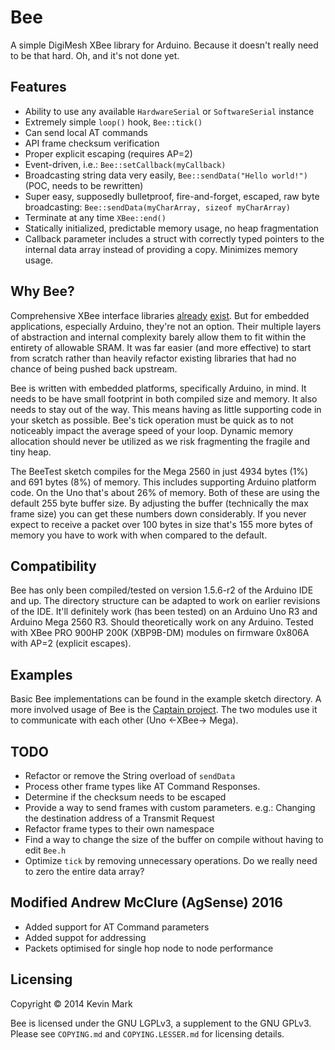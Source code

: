 # Bee
A simple DigiMesh XBee library for Arduino. Because it doesn't really need to be
that hard. Oh, and it's not done yet.

## Features
* Ability to use any available `HardwareSerial` or `SoftwareSerial` instance
* Extremely simple `loop()` hook, `Bee::tick()`
* Can send local AT commands
* API frame checksum verification
* Proper explicit escaping (requires AP=2)
* Event-driven, i.e.: `Bee::setCallback(myCallback)`
* Broadcasting string data very easily, `Bee::sendData("Hello world!")`
(POC, needs to be rewritten)
* Super easy, supposedly bulletproof, fire-and-forget, escaped, raw byte
broadcasting: `Bee::sendData(myCharArray, sizeof myCharArray)`
* Terminate at any time `XBee::end()`
* Statically initialized, predictable memory usage, no heap fragmentation
* Callback parameter includes a struct with correctly typed pointers to the
internal data array instead of providing a copy. Minimizes memory usage.

## Why Bee?
Comprehensive XBee interface libraries
[already](https://github.com/tomlogic/xbee_ansic_library)
[exist](https://github.com/attie/libxbee3). But for embedded applications,
especially Arduino, they're not an option. Their multiple layers of abstraction
and internal complexity barely allow them to fit within the entirety of
allowable SRAM. It was far easier (and more effective) to start from scratch
rather than heavily refactor existing libraries that had no chance of being
pushed back upstream.

Bee is written with embedded platforms, specifically Arduino, in mind. It needs
to be have small footprint in both compiled size and memory. It also needs to
stay out of the way. This means having as little supporting code in your sketch
as possible. Bee's tick operation must be quick as to not noticeably impact
the average speed of your loop. Dynamic memory allocation should never be
utilized as we risk fragmenting the fragile and tiny heap.

The BeeTest sketch compiles for the Mega 2560 in just 4934 bytes (1%) and 691
bytes (8%) of memory. This includes supporting Arduino platform code. On the Uno
that's about 26% of memory. Both of these are using the default 255 byte buffer
size. By adjusting the buffer (technically the max frame size) you can get these
numbers down considerably. If you never expect to receive a packet over 100
bytes in size that's 155 more bytes of memory you have to work with when
compared to the default.

## Compatibility
Bee has only been compiled/tested on version 1.5.6-r2 of the Arduino IDE and up.
The directory structure can be adapted to work on earlier revisions of the IDE.
It'll definitely work (has been tested) on an Arduino Uno R3 and
Arduino Mega 2560 R3. Should theoretically work on any Arduino. Tested with
XBee PRO 900HP 200K (XBP9B-DM) modules on firmware 0x806A with AP=2 (explicit
escapes).

## Examples
Basic Bee implementations can be found in the example sketch directory. A more
involved usage of Bee is the
[Captain project](https://github.com/kmark/Captain). The two modules use it to
communicate with each other (Uno <-XBee-> Mega).

## TODO
* Refactor or remove the String overload of `sendData`
* Process other frame types like AT Command Responses.
* Determine if the checksum needs to be escaped
* Provide a way to send frames with custom parameters. e.g.: Changing the
destination address of a Transmit Request
* Refactor frame types to their own namespace
* Find a way to change the size of the buffer on compile without having to edit
`Bee.h`
* Optimize `tick` by removing unnecessary operations. Do we really need to zero
the entire data array?

## Modified Andrew McClure (AgSense) 2016
* Added support for AT Command parameters
* Added suppot for addressing
* Packets optimised for single hop node to node performance

## Licensing
Copyright &copy; 2014 Kevin Mark

Bee is licensed under the GNU LGPLv3, a supplement to the GNU GPLv3.
Please see `COPYING.md` and `COPYING.LESSER.md` for licensing details.
